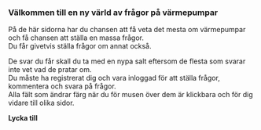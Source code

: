 ### Välkommen till en ny värld av frågor på värmepumpar  

På de här sidorna har du chansen att få veta det mesta om
värmepumpar och få chansen att ställa en massa frågor.   
Du får givetvis ställa frågor om annat också.   
 
 De svar du får skall du ta med en nypa salt eftersom de flesta som svarar
 inte vet vad de pratar om.  
 Du måste ha registrerat dig och vara inloggad för att 
 ställa frågor, kommentera och svara på frågor.  
 Alla fält som ändrar färg när du för musen över dem är klickbara och för dig vidare till olika sidor.

**Lycka till**
 
 
 
 

